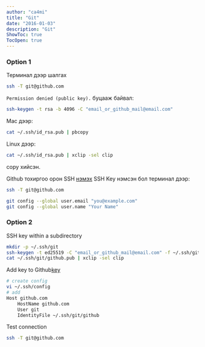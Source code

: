 ```yaml
---
author: "ca4mi"
title: "Git"
date: "2016-01-03"
description: "Git"
ShowToc: true
TocOpen: true
---
```

### Option 1
Терминал дээр шалгах
```bash
ssh -T git@github.com
```
`Permission denied (public key).` буцааж байвал:

```bash
ssh-keygen -t rsa -b 4096 -C "email_or_github_mail@email.com"
```

Mac дээр:
```bash
cat ~/.ssh/id_rsa.pub | pbcopy
```

Linux дээр:
```bash
cat ~/.ssh/id_rsa.pub | xclip -sel clip
```
copy хийсэн.

Github тохиргоо орон SSH [нэмэх](https://github.com/settings/keys)
SSH Key нэмсэн бол терминал дээр:
```bash
ssh -T git@github.com
```

```bash
git config --global user.email "you@example.com"
git config --global user.name "Your Name"
```

### Option 2
SSH key within a subdirectory

```sh
mkdir -p ~/.ssh/git
ssh-keygen -t ed25519 -C "email_or_github_mail@email.com" -f ~/.ssh/git/github
cat ~/.ssh/git/github.pub | xclip -sel clip
```
Add key to Github[key](https://github.com/settings/keys)

```sh
# create config 
vi ~/.ssh/config
# add
Host github.com
    HostName github.com
    User git
    IdentityFile ~/.ssh/git/github
```
Test connection

```sh
ssh -T git@github.com
```